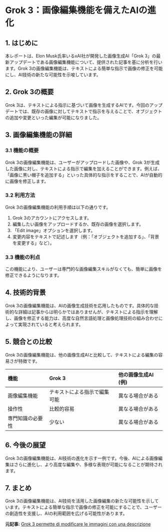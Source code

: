 # Grok 3：画像編集機能を備えたAIの進化

## 1. はじめに

本レポートは、Elon Musk氏率いるxAI社が開発した画像生成AI「Grok 3」の最新アップデートである画像編集機能について、提供された記事を基に分析を行います。Grok 3の画像編集機能は、テキストによる簡単な指示で画像の修正を可能にし、AI技術の新たな可能性を示唆しています。

## 2. Grok 3の概要

Grok 3は、テキストによる指示に基づいて画像を生成するAIです。今回のアップデートでは、既存の画像に対してテキストで指示を与えることで、オブジェクトの追加や変更といった編集が可能になりました。

## 3. 画像編集機能の詳細

### 3.1 機能の概要

Grok 3の画像編集機能は、ユーザーがアップロードした画像や、Grok 3が生成した画像に対し、テキストによる指示で編集を加えることができます。例えば、「画像に黒い帽子を追加する」といった具体的な指示をすることで、AIが自動的に画像を修正します。

### 3.2 利用方法

Grok 3の画像編集機能の利用手順は以下の通りです。

1. Grok 3のアカウントにアクセスします。
2. 編集したい画像をアップロードするか、既存の画像を選択します。
3. 「Edit image」オプションを選択します。
4. 変更内容をテキストで記述します（例：「オブジェクトを追加する」、「背景を変更する」など）。

### 3.3 機能の利点

この機能により、ユーザーは専門的な画像編集スキルがなくても、簡単に画像を修正できるようになります。

## 4. 技術的背景

Grok 3の画像編集機能は、AIの画像生成技術を応用したものです。具体的な技術的な詳細は記事からは明らかではありませんが、テキストによる指示を理解し、画像を修正する能力は、高度な自然言語処理と画像処理技術の組み合わせによって実現されていると考えられます。

## 5. 競合との比較

Grok 3の画像編集機能は、他の画像生成AIと比較して、テキストによる編集の容易さが特徴です。

| 機能 | Grok 3 | 他の画像生成AI (例) |
| :------------- | :-------------------------------------- | :------------------ |
| 画像編集機能 | テキストによる指示で編集可能 | 異なる場合がある |
| 操作性 | 比較的容易 | 異なる場合がある |
| 専門知識の必要性 | 少ない | 異なる場合がある |

## 6. 今後の展望

Grok 3の画像編集機能は、AI技術の進化を示す一例です。今後、AIによる画像編集はさらに進化し、より高度な編集や、多様な表現が可能になることが期待されます。

## 7. まとめ

Grok 3の画像編集機能は、AI技術を活用した画像編集の新たな可能性を示しています。テキストによる簡単な指示で画像の修正を可能にすることで、ユーザーの創造性を支援し、AIの利用範囲を広げる可能性があります。


**元記事:** [Grok 3 permette di modificare le immagini con una descrizione](https://www.punto-informatico.it/grok-3-modificare-immagini-descrizione/)